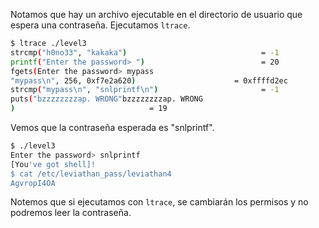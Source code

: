 Notamos que hay un archivo ejecutable en el directorio de usuario que espera una
contraseña. Ejecutamos `ltrace`.

```bash
$ ltrace ./level3
strcmp("h0no33", "kakaka")                              = -1
printf("Enter the password> ")                          = 20
fgets(Enter the password> mypass
"mypass\n", 256, 0xf7e2a620)                      = 0xffffd2ec
strcmp("mypass\n", "snlprintf\n")                       = -1
puts("bzzzzzzzzap. WRONG"bzzzzzzzzap. WRONG
)                              = 19
```

Vemos que la contraseña esperada es "snlprintf".

```bash
$ ./level3
Enter the password> snlprintf
[You've got shell]!
$ cat /etc/leviathan_pass/leviathan4
AgvropI4OA
```

Notemos que si ejecutamos con `ltrace`, se cambiarán los permisos y no podremos
leer la contraseña.

